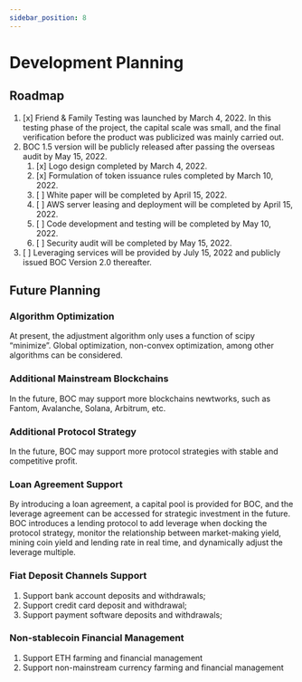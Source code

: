 ```yaml
---
sidebar_position: 8
---
```

# Development Planning

## Roadmap

1. [x] Friend & Family Testing was launched by March 4, 2022. In this testing phase of the project, the capital scale was small, and the final verification before the product was publicized was mainly carried out.
2. BOC 1.5 version will be publicly released after passing the overseas audit by May 15, 2022.
    1. [x] Logo design completed by March 4, 2022.
    2. [x] Formulation of token issuance rules completed by March 10, 2022.
    3. [ ] White paper will be completed by April 15, 2022.
    4. [ ] AWS server leasing and deployment will be completed by April 15, 2022.
    5. [ ] Code development and testing will be completed by May 10, 2022.
    6. [ ] Security audit will be completed by May 15, 2022.
3. [ ] Leveraging services will be provided by July 15, 2022 and publicly issued BOC Version 2.0 thereafter.

## Future Planning

### Algorithm Optimization

At present, the adjustment algorithm only uses a function of scipy “minimize”. Global optimization, non-convex optimization, among other algorithms can be considered.

### Additional Mainstream Blockchains

In the future, BOC may support more blockchains newtworks, such as Fantom, Avalanche, Solana, Arbitrum, etc.

### Additional Protocol Strategy

In the future, BOC may support more protocol strategies with stable and competitive profit.

### Loan Agreement Support

By introducing a loan agreement, a capital pool is provided for BOC, and the leverage agreement can be accessed for strategic investment in the future.
BOC introduces a lending protocol to add leverage when docking the protocol strategy, monitor the relationship between market-making yield, mining coin yield and lending rate in real time, and dynamically adjust the leverage multiple.

### Fiat Deposit Channels Support

1. Support bank account deposits and withdrawals;
2. Support credit card deposit and withdrawal;
3. Support payment software deposits and withdrawals;

### Non-stablecoin Financial Management

1. Support ETH farming and financial management
2. Support non-mainstream currency farming and financial management
